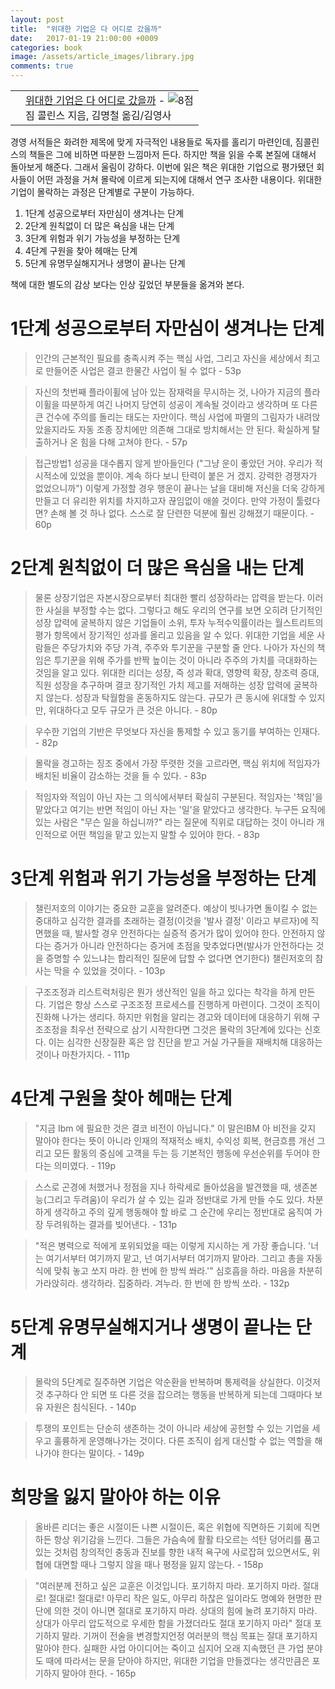 ```yaml
---
layout: post
title:  "위대한 기업은 다 어디로 갔을까"
date:   2017-01-19 21:00:00 +0009
categories: book
image: /assets/article_images/library.jpg
comments: true
---
```


<div class="ttbReview"><table><tbody><tr><td><a href="http://www.aladin.co.kr/shop/wproduct.aspx?ItemId=7328274&amp;ttbkey=ttbgsong791557002&amp;COPYPaper=1" target="_blank"><img src="http://image.aladin.co.kr/product/732/82/cover/8934939494_2.jpg" alt="" border="0"/></a></td><td align="left"  style="vertical-align:top;"><a href="http://www.aladin.co.kr/shop/wproduct.aspx?ItemId=7328274&amp;ttbkey=ttbgsong791557002&amp;COPYPaper=1" target="_blank" class="aladdin_title">위대한 기업은 다 어디로 갔을까</a> - <img src="http://image.aladin.co.kr/img/common/star_s8.gif" border="0" alt="8점" /><br/>짐 콜린스 지음, 김명철 옮김/김영사</td></tr></tbody></table></div>

경영 서적들은 화려한 제목에 맞게 자극적인 내용들로 독자를 홀리기 마련인데, 짐콜린스의 책들은 그에 비하면 따분한 느낌마저 든다. 하지만 책을 읽을 수록 본질에 대해서 돌아보게 해준다. 그래서 울림이 강하다. 이번에 읽은 책은 위대한 기업으로 평가됐던 회사들이 어떤 과정을 거쳐 몰락에 이르게 되는지에 대해서 연구 조사한 내용이다. 위대한 기업이 몰락하는 과정은 단계별로 구분이 가능하다.

1. 1단계 성공으로부터 자만심이 생겨나는 단계
1. 2단계 원칙없이 더 많은 욕심을 내는 단계
1. 3단계 위험과 위기 가능성을 부정하는 단계
1. 4단계 구원을 찾아 헤매는 단계
1. 5단계 유명무실해지거나 생명이 끝나는 단계

책에 대한 별도의 감상 보다는 인상 깊었던 부분들을 옮겨와 본다.

# 1단계 성공으로부터 자만심이 생겨나는 단계

> 인간의 근본적인 필요를 충족시켜 주는 핵심 사업, 그리고 자신을 세상에서 최고로 만들어준 사업은 결코 한물간 사업이 될 수 없다 - 53p

> 자신의 첫번째 플라이휠에 남아 있는 잠재력을 무시하는 것, 나아가 지금의 플라이휠을 따분하게 여긴 나머지 당연히 성공이 계속될 것이라고 생각하며 또 다른 큰 건수에 주의를 돌리는 태도는 자만이다. 핵심 사업에 파멸의 그림자가 내려앉았을지라도 자동 조종 장치에만 의존해 그대로 방치해서는 안 된다. 확실하게 탈출하거나 온 힘을 다해 고쳐야 한다. - 57p

> 접근방법1 성공을 대수롭지 않게 받아들인다 ("그냥 운이 좋았던 거야. 우리가 적시적소에 있었을 뿐이야. 계속 하다 보니 탄력이 붙은 거 겠지. 강력한 경쟁자가 없었으니까") 이렇게 가정할 경우 행운이 끝나는 날을 대비해 저신을 더욱 강하게 만들고 더 유리한 위치를 차지하고자 끊임없이 애쓸 것이다. 만약 가정이 툴렸다면? 손해 볼 것 하나 없다. 스스로 잘 단련한 덕분에 훨씬 강해졌기 때문이다. - 60p


# 2단계 원칙없이 더 많은 욕심을 내는 단계

> 물론 상장기업은 자본시장으로부터 최대한 빨리 성장하라는 압력을 받는다. 이러한 사실을 부정할 수는 없다. 그렇다고 해도 우리의 연구를 보면 오히려 단기적인 성장 압력에 굴복하지 않은 기업들이 소위, 투자 누적수익률이라는 월스트리트의 평가 항목에서 장기적인 성과를 올리고 있음을 알 수 있다. 위대한 기업을 세운 사람들은 주당가치와 주당 가격, 주주와 투기꾼을 구분할 줄 안다. 나아가 자신의 책임은 투기꾼을 위해 주가를 반짝 높이는 것이 아니라 주주의 가치를 극대화하는 것임을 알고 있다. 위대한 리더는 성장, 즉 성과 확대, 영향력 확장, 창조력 증대, 직원 성장을 추구하며 결코 장기적인 가치 제고를 저해하는 성장 압력에 굴복하지 않는다. 성장과 탁월함을 혼동하지도 않는다. 규모가 큰 동시에 위대할 수 있지만, 위대하다고 모두 규모가 큰 것은 아니다. - 80p

> 우수한 기업의 기반은 무엇보다 자신을 통제할 수 있고 동기를 부여하는 인재다. - 82p

> 몰락을 경고하는 징조 중에서 가장 뚜렷한 것을 고르라면, 핵심 위치에 적임자가 배치된 비율이 감소하는 것을 들 수 있다. - 83p

> 적임자와 적임이 아닌 자는 그 의식에서부터 확실히 구분된다. 적임자는 '책임'을 맡았다고 여기는 반면 적임이 아닌 자는 '일'을 맡았다고 생각한다. 누구든 요직에 있는 사람은 "무슨 일을 하십니까?" 라는 질문에 직위로 대답하는 것이 아니라 개인적으로 어떤 책임을 맡고 있는지 말할 수 있어야 한다. - 83p


# 3단계 위험과 위기 가능성을 부정하는 단계

> 챌린저호의 이야기는 중요한 교훈을 알려준다. 예상이 빗나가면 돌이킬 수 없는 중대하고 심각한 결과를 초래하는 결정(이것을 '발사 결정' 이라고 부르자)에 직면했을 때, 발사할 경우 안전하다는 실증적 증거가 많이 있어야 한다. 안전하지 않다는 증거가 아니라 안전하다는 증거에 초점을 맞추었다면(발사가 안전하다는 것을 증명할 수 있느냐는 합리적인 질문에 답할 수 없다면 연기한다) 챌린저호의 참사는 막을 수 있었을 것이다. - 103p


>  구조조정과 리스트럭처링은 뭔가 생산적인 일을 하고 있다는 착각을 하게 만든다. 기업은 항상 스스로 구조조정 프로세스를 진행하게 마련이다. 그것이 조직이 진화해 나가는 생리다. 하지만 위험을 알리는 경고와 데이터에 대응하기 위해 구조조정을 최우선 전략으로 삼기 시작한다면 그것은 몰락의 3단계에 있다는 신호다. 이는 심각한 신장질환 혹은 암 진단을 받고 거실 가구들을 재배치해 대응하는 것이나 마찬가지다. - 111p


# 4단계 구원을 찾아 헤매는 단계

> "지금 Ibm 에 필요한 것은 결코 비전이 아닙니다."
> 이 말은IBM 아 비전을 갖지 말아야 한다는 뜻이 아니라 인재의 적재적소 배치, 수익성 회복, 현금흐름 개선 그리고 모든 활동의 중심에 고걕을 두는 등 기본적인 행동에 우선순위를 두어야 한다는 의미였다. - 119p


> 스스로 곤경에 처했거나 정점을 지나 하락세로 돌아섰음을 발견했을 때, 생존본능(그리고 두려움)이 우리가 살 수 있는 길과 정반대로 가게 만들 수도 있다. 차분하게 생각하고 주의 깊게 행동해야 할 바로 그 순간에 우리는 정반대로 움직여 가장 두려워하는 결과를 빚어낸다. - 131p

> "적은 병력으로 적에게 포위되었을 때는 이렇게 지시하는 게 가장 좋습니다. '너는 여기서부터 여기까지 맡고, 넌 여기서부터 여기까지 맡아라. 그리고 총을 자동식에 맞춰 놓고 쏘지 마라. 한 번에 한 방씩 쏴라.'"
> 심호흡을 하라. 마음을 차분히 가라앉히라. 생각하라. 집중하라. 겨누라. 한 번에 한 방씩 쏘라. - 132p


# 5단계 유명무실해지거나 생명이 끝나는 단계

> 몰락의 5단계로 질주하면 기업은 악순환을 반복하며 통제력을 상실한다. 이것저것 추구하다 안 되면 또 다른 것을 잡으려는 행동을 반복하게 되는데 그때마다 보유 자원은 침식된다. - 140p

> 투쟁의 포인트는 단순히 생존하는 것이 아니라 세상에 공헌할 수 있는 기업을 세우고 훌륭하게 운영해나가는 것이다. 다른 조직이 쉽게 대신할 수 없는 역할을 해나가야 한다는 말이다. - 149p


# 희망을 잃지 말아야 하는 이유

> 올바른 리더는 좋은 시절이든 나쁜 시절이든, 혹은 위협에 직면하든 기회에 직면하든 항상 위기감을 느낀다. 그들은 가슴속에 활활 타오르는 석탄 덩어리를 품고 있는 것처럼 창의적인 충동과 진보를 향한 내적 욕구에 사로잡혀 있으면서도, 위협에 대면할 때나 그렇지 않을 때나 평정을 잃지 않는다.  - 158p


> "여러분께 전하고 싶은 교훈은 이것입니다. 포기하지 마라. 포기하지 마라. 절대로! 절대로! 절대로! 아무리 작은 일도, 아무리 하찮은 일이라도 명예와 현명한 판단에 의한 것이 아니면 절대로 포기하지 마라. 상대의 힘에 눌려 포기하지 마라. 상대가 아무리 압도적으로 우세한 함을 가졌더라도 절대 포기하지 마라"
> 절대 포기하지 말라. 기꺼이 전술을 변경할지언정 여러분의 핵심 목표는 잘대 포기하지 말아야 한다. 실패한 사업 아이디어는 죽이고 심지어 오래 지속했던 큰 가업 분야도 때에 따라서는 문을 닫아야 하지만, 위대한 기업을 만들겠다는 생각만큼은 포기하지 말아야 한다.  - 165p

